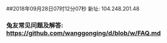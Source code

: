 ##2018年09月28日07时12分07秒 新址: 104.248.201.48
### 兔友常见问题及解答: https://github.com/wanggonging/d/blob/w/FAQ.md
